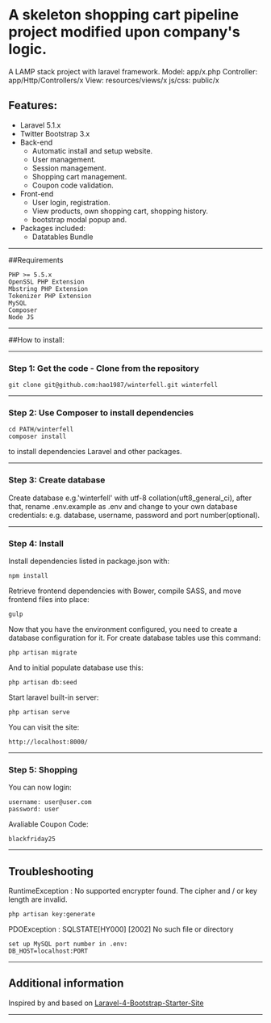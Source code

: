 # A skeleton shopping cart pipeline project modified upon company's logic.
A LAMP stack project with laravel framework.
Model: app/x.php
Controller: app/Http/Controllers/x
View: resources/views/x
js/css: public/x
<a name="feature1"></a>
## Features:
* Laravel 5.1.x
* Twitter Bootstrap 3.x
* Back-end
	* Automatic install and setup website.
	* User management.
	* Session management.
	* Shopping cart management.
	* Coupon code validation.
* Front-end
	* User login, registration.
	* View products, own shopping cart, shopping history.
    * bootstrap modal popup and.
* Packages included:
	* Datatables Bundle

-----
<a name="feature2"></a>
##Requirements

	PHP >= 5.5.x
	OpenSSL PHP Extension
	Mbstring PHP Extension
	Tokenizer PHP Extension
	MySQL
	Composer
	Node JS

-----
<a name="feature3"></a>
##How to install:

-----
<a name="step1"></a>
### Step 1: Get the code - Clone from the repository

    git clone git@github.com:hao1987/winterfell.git winterfell

-----
<a name="step2"></a>
### Step 2: Use Composer to install dependencies
    cd PATH/winterfell
    composer install
to install dependencies Laravel and other packages.

-----
<a name="step3"></a>
### Step 3: Create database

Create database e.g.'winterfell' with utf-8 collation(uft8_general_ci), after that, rename .env.example as .env and change to your own database credentials: e.g. database, username, password and port number(optional).

-----
<a name="step4"></a>
### Step 4: Install

Install dependencies listed in package.json with:

    npm install

Retrieve frontend dependencies with Bower, compile SASS, and move frontend files into place:

    gulp

Now that you have the environment configured, you need to create a database configuration for it. For create database tables use this command:

    php artisan migrate

And to initial populate database use this:

    php artisan db:seed

Start laravel built-in server:

    php artisan serve

You can visit the site:

	http://localhost:8000/
-----
<a name="step5"></a>
### Step 5: Shopping

You can now login:

    username: user@user.com
    password: user

Avaliable Coupon Code:

    blackfriday25
-----

<a name="feature4"></a>
## Troubleshooting

RuntimeException : No supported encrypter found. The cipher and / or key length are invalid.

    php artisan key:generate

PDOException : SQLSTATE[HY000] [2002] No such file or directory

    set up MySQL port number in .env:
    DB_HOST=localhost:PORT
-----

<a name="feature5"></a>
## Additional information

Inspired by and based on [Laravel-4-Bootstrap-Starter-Site](https://github.com/andrew13/Laravel-4-Bootstrap-Starter-Site)

----
